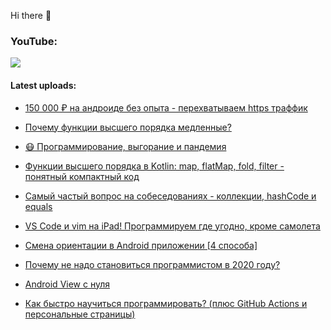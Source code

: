 Hi there 👋

### YouTube:

[![](https://img.shields.io/badge/youtube-Seems%20Nerdy-red?style=plastic&logo=youtube)](https://www.youtube.com/channel/UCA7ymlAF32Up8VKeDVv9uQw)


#### Latest uploads:

- [150 000 ₽ на андроиде без опыта - перехватываем https траффик](https://www.youtube.com/watch?v=_F9TfVnS1l0)

- [Почему функции высшего порядка медленные?](https://www.youtube.com/watch?v=5lma-1O7Dz8)

- [😷 Программирование, выгорание и пандемия](https://www.youtube.com/watch?v=IwokadQTmSU)

- [Функции высшего порядка в Kotlin: map, flatMap, fold, filter - понятный компактный код](https://www.youtube.com/watch?v=KxO2gWDVoKU)

- [Самый частый вопрос на собеседованиях - коллекции, hashCode и equals](https://www.youtube.com/watch?v=6qVRci8gG-M)

- [VS Code и vim на iPad! Программируем где угодно, кроме самолета](https://www.youtube.com/watch?v=zf31VNLnGbY)

- [Смена ориентации в Android приложении [4 способа]](https://www.youtube.com/watch?v=coDtHbPgePk)

- [Почему не надо становиться программистом в 2020 году?](https://www.youtube.com/watch?v=FRwnpeFLniM)

- [Android View с нуля](https://www.youtube.com/watch?v=HG0yrfhENhg)

- [Как быстро научиться программировать? (плюс GitHub Actions и персональные страницы)](https://www.youtube.com/watch?v=IHL3LAeaQBk)


